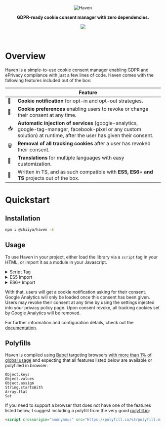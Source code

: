 <div align="center"><img src="https://i.postimg.cc/9Mfsfmf0/haven.png" alt="Haven"></div>
<p align="center"><strong>GDPR-ready cookie consent manager with zero dependencies.</strong></p>
<p align="center">
  <a href="https://codeclimate.com/github/chiiya/haven/maintainability"><img src="https://api.codeclimate.com/v1/badges/b3dfae642bc14fec2160/maintainability" /></a>
</p>
<br>

# Overview
Haven is a simple-to-use cookie consent manager enabling GDPR and ePrivacy compliance with just a few lines of code. Haven comes with the following features included out of the box:

|      | Feature                                                      |
| ---- | ------------------------------------------------------------ |
| 📣    | **Cookie notification** for opt-in and opt-out strategies.   |
| 🔧    | **Cookie preferences** enabling users to revoke or change their consent at any time. |
| 📥    | **Automatic injection of services** (google-analytics, google-tag-manager, facebook-pixel or any custom solution) at runtime, after the user has given their consent. |
| 🗑️ | **Removal of all tracking cookies** after a user has revoked their consent. |
| 📙 | **Translations** for multiple languages with easy customization. |
| 🤖 | Written in TS, and as such compatible with **ES5, ES6+ and TS** projects out of the box. |

# Quickstart

## Installation
```bash
npm i @chiiya/haven -S
```

## Usage
To use Haven in your project, either load the library via a `script` tag in your
HTML, or import it as a module in your Javascript.

<details>
  <summary>Script Tag</summary>

```html
<script src="https://unpkg.com/@chiiya/haven"></script>
<script>
Haven.create({
    services: [
        {
            name: 'google-analytics',
            options: {
                    id: 'UA-XXXXXXXX-1',
            },
            purposes: ['analytics'],
            inject: true,
        }
    ]
});
</script>
```

</details>

<details>
  <summary>ES5 Import</summary>

```javascript
var { Haven } = require('haven');

Haven.create({
    services: [
        {
            name: 'google-analytics',
            options: {
                    id: 'UA-XXXXXXXX-1',
            },
            purposes: ['analytics'],
            inject: true,
        }
    ]
});
```

</details>

<details>
  <summary>ES6+ Import</summary>

```javascript
import Haven from '@chiiya@haven';

Haven.create({
    services: [
        {
            name: 'google-analytics',
            options: {
                    id: 'UA-XXXXXXXX-1',
            },
            purposes: ['analytics'],
            inject: true,
        }
    ]
});
```

</details>

With that, users will get a cookie notification asking for their consent. Google 
Analytics will only be loaded once this consent has been given. Users may revoke 
their consent at any time by using the settings injected into your privacy policy 
page. Upon consent revoke, all tracking cookies set by Google Analytics will be 
removed.

For further information and configuration details, check out the 
[documentation](https://chiiya.github.io/haven/).

## Polyfills

Haven is compiled using [Babel](https://babeljs.io/) targeting browsers [with more than 1% of global usage](https://github.com/jshjohnson/Choices/blob/master/.browserslistrc) and expecting that all features listed below are available or polyfilled in browser:

```
Object.keys
Object.values
Object.assign
String.startsWith
Array.flat
Set
```

If you need to support a browser that does not have one of the features listed below, I suggest including a polyfill from the very good [polyfill.io](https://polyfill.io/v3/):

``` html
<script crossorigin="anonymous" src="https://polyfill.io/v3/polyfill.min.js?features=Object.keys%2CObject.values%2CObject.assign%2CSet%2CString.prototype.startsWith%2CArray.prototype.flat"></script>
```

